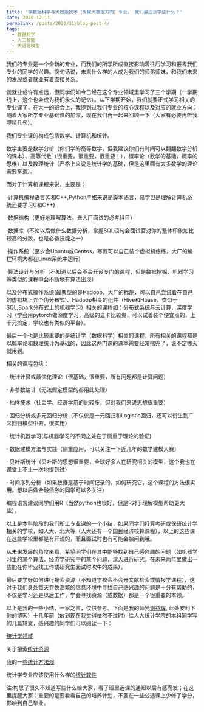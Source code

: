 ```yaml
---
title: '学数据科学与大数据技术（传媒大数据方向）专业， 我们最应该学些什么？'
date: 2020-12-11
permalink: /posts/2020/11/blog-post-4/
tags:
  - 数据科学
  - 人工智能
  - 大语言模型
---
```


我们的专业是一个全新的专业，而我们的所学所成直接影响着往后学习和报考我们专业的同学的兴趣。换句话说，未来什么样的人成为我们的师弟师妹，和我们未来的发展或者就业有着直接关系。

 

谈就业或许有点远，但同学们如今已经在这个专业领域里学习了三个学期（一学期线上，这个也会成为我们永久的记忆）。从下学期开始，我们就要正式学习相关的专业课了，在大一的班会上，我提到过我们专业的核心课程以及对应的就业方向；随着大家所学专业基础课的加深，现在我们再一起来回顾一下（大家有必要再听我啰嗦几句）。

我们专业课的构成包括数学、计算机和统计。


数学主要是数学分析（你们学的高等数学，但我建议你们有时间可以翻翻数学分析的课本）、高等代数（很重要，很重要，很重要！），概率论（数学的基础，概率的思维）以及数理统计（严格上来说是统计学的基础，但是这里面有太多数学的理论需要掌握）。


而对于计算机课程来说，主要是：

·计算机编程语言(C和C++,Python严格来说是脚本语言，易学但是理解计算机系统还要学习C和C++)

·数据结构（更好地理解算法，去大厂面试的必考科目）

·数据库（不论以后做什么数据分析，掌握SQL语句会面试官对你的整体印象加比较高的分数，也是必备技能之一）

·操作系统（至少会Ubuntu或Centos，寒假可以自己装个虚拟机练练，大厂的编程环境大都在Linux系统中运行）

·算法设计与分析（不知道以后会不会开设专门的课程，但是数据挖掘、机器学习等类似的课程中会不断地有算法出现）

以及分布式操作系统(最典型的是Hadoop，大厂的标配，可以自己尝试着在自己的虚拟机上弄个伪分布式)、Hadoop相关的组件（Hive和Hbase，类似于SQL,Spark分布式上的机器学习）相关的课程如：分布式系统与云计算，深度学习（学会用pytorch做深度学习，高级的显卡比较贵，可以试着装个便宜点的，上千元搞定，学校也有类似的平台）。



最后一个也是比较重要的是统计学（数据科学）相关的课程，所有相关的课程都是以概率论和数理统计为基础的，因此这两门课的课本需要经常揣兜了，说不定哪天就用到。

相关的课程包括：

· 统计计算或最优化理论（很基础，很重要，所有问题都是计算问题）

· 非参数估计（无法假定模型的都用此处理）

· 抽样技术（社会学、经济学用的比较多，但对我们来说思想很重要）

· 回归分析或多元回归分析（不仅仅是一元回归和Logistic回归，还可以衍生到广义回归模型中去，很实用）

· 统计机器学习(与机器学习的不同之处在于侧重于理论的验证)

· 数据建模方法与实践（侧重应用，可以关注一下近几年的数学建模大赛）

· 贝叶斯统计（贝叶斯的思想很重要，全球好多人在研究相关的模型，这个我也在课堂上不止一次地提到过）

· 时间序列分析（如果数据是基于时间记录的，如何研究它，这个课程的方法很实用，想以后做金融债券的同学可以多关注）

编程语言建议同学们用R（当然python也很好，但是R对于理解模型帮助更大些）。
 


以上是本科阶段的我们所上专业课的一个小结，如果同学们打算考研或保研统计学相关的学校，如人大、北大等（人大还有一个国民经济核算课程），以上的这些课在这些学校里都是有开设的，而且面试时也有可能会被问到哦。

从未来发展的角度来看，希望同学们在其中能够找到自己感兴趣的问题（如机器学习里的某个算法、经济学研究中的某个问题，深入进行研究，在未来两年里做出一些能在你毕业找工作或研究生面试时吹牛的成果）。


最后要学好如何进行搜索资源（不知道学校会不会开文献检索或情报学课程），这对于我们身处每天卷帙浩繁的信息环境中寻找自己感兴趣的问题是十分有帮助的，不仅是学习还是以后工作，学会寻找资源（或数据）都是一个很重要的本领。



以上是我的一些小结，一家之言，仅供参考。下面是我的师兄[谢益辉](https://yihui.org/), 此处安利下他的博客）十几年前（放到现在我觉得依然不过时）给人大统计学院的本科同学写的几篇短文，感兴趣的同学们可以阅读一下：

[统计学领域](https://cosx.org/2008/11/domain-of-statistics-by-yihui)

关于搜索[统计资源](https://cosx.org/2008/11/how-to-search-for-statistics-resources/)

我的一些[统计方法观](https://cosx.org/2008/11/outlook-on-statistical-methods/)

统计学专业应该使用什么样的[统计软件](https://cosx.org/2008/11/which-statistical-software-should-we-use/)



注:构思了很久不知道写些什么给大家，看了班里选课的通知以后有感而发；在这里提醒大家：重要的是要看看自己的培养计划，不要在一些公选课上少修了学分，影响到自己毕业。